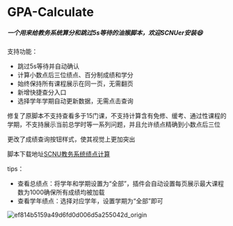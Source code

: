 # GPA-Calculate

##### 一个用来给教务系统算分和跳过5s等待的油猴脚本，欢迎SCNUer安装😄

支持功能：

- 跳过5s等待并自动确认
- 计算小数点后三位绩点、百分制成绩和学分
- 始终保持所有课程展示在同一页，无需翻页
- 新增快捷查分入口
- 选择学年学期自动更新数据，无需点击查询

修复了原脚本不支持查看多于15门课，不支持计算含有免修、缓考、通过性课程的学期，不支持展示当前总学时等一系列问题，并且允许绩点精确到小数点后三位

更改了成绩查询按钮样式，使其视觉上更加突出

脚本下载地址[SCNU教务系统绩点计算](https://greasyfork.org/zh-CN/scripts/484926-scnu%E6%95%99%E5%8A%A1%E7%B3%BB%E7%BB%9F%E7%BB%A9%E7%82%B9%E8%AE%A1%E7%AE%97)

tips：

- 查看总绩点：将学年和学期设置为“全部”，插件会自动设置每页展示最大课程数为1000确保所有成绩均被加载
- 查看学年绩点：选择对应学年，设置学期为“全部”即可

![ef814b5159a49d6fd0d006d5a255042d_origin](https://github.com/user-attachments/assets/55500ff6-c927-49c2-aa28-4a459100db3f)
